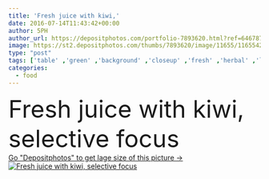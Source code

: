 ```yaml
---
title: 'Fresh juice with kiwi,'
date: 2016-07-14T11:43:42+00:00
author: 5PH
author_url: https://depositphotos.com/portfolio-7893620.html?ref=64678756
image: https://st2.depositphotos.com/thumbs/7893620/image/11655/116554298/api_thumb_450.jpg?forcejpeg=true
type: "post"
tags: ['table' ,'green' ,'background' ,'closeup' ,'fresh' ,'herbal' ,'liquid' ,'leaves' ,'energy' ,'healthy' ,'food' ,'wooden' ,'diet' ,'apple' ,'delicious' ,'juicy' ,'drink' ,'vegetable' ,'freshness' ,'salad' ,'vegetarian' ,'vitamin' ,'pieces' ,'parsley' ,'beverage' ,'refreshment' ,'weight' ,'organic' ,'fit' ,'juice' ,'blend' ,'smoothie' ,'cocktail' ,'basil' ,'glasses' ,'refreshing' ,'shake' ,'cucumber' ,'fruits' ,'kiwi' ,'bio' ,'antioxidant' ,'spinach' ,'slim nonalcoholic' ]
categories: 
  - food
---
```

<div aling="center">
            <font size="60"> Fresh juice with kiwi, selective focus</font>   
</div>
<div>
    <a href='https://st2.depositphotos.com/thumbs/7893620/image/11655/116554298/api_thumb_450.jpg?forcejpeg=true?ref=64678756' target=_blank > Go "Depositphotos" to get lage size of this picture ->
        <img href='https://st2.depositphotos.com/thumbs/7893620/image/11655/116554298/api_thumb_450.jpg?forcejpeg=true?ref=64678756' src='https://st2.depositphotos.com/7893620/11655/i/950/depositphotos_116554298-stock-photo-fresh-juice-with-kiwi.jpg?forcejpeg=true' alt='Fresh juice with kiwi, selective focus' >
    </a>
</div>
